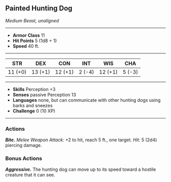 ## Painted Hunting Dog
*Medium Beast, unaligned*
___
- **Armor Class** 11
- **Hit Points** 5 (1d8 + 1)
- **Speed** 40 ft.
___
|STR|DEX|CON|INT|WIS|CHA|
|:---:|:---:|:---:|:---:|:---:|:---:|
|11 (+0)|13 (+1)|12 (+1)|2 (-4)|12 (+1)|5 (-3)|
___
- **Skills** Perception +3
- **Senses** passive Perception 13
- **Languages** none, but can communicate with other hunting dogs using barks and sneezes
- **Challenge** 0 (10 XP)
___
### Actions
***Bite.*** _Melee Weapon Attack:_ +2 to hit, reach 5 ft., one target. _Hit:_ 5 (2d4) piercing damage.

### Bonus Actions
***Aggressive.*** The hunting dog can move up to its speed toward a hostile creature that it can see.
